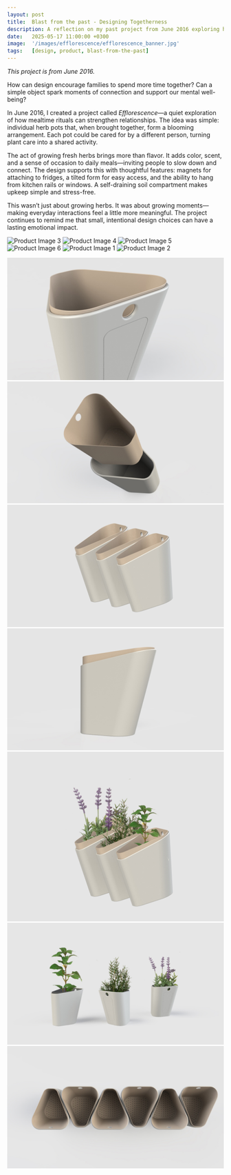 ```yaml
---
layout: post
title:  Blast from the past - Designing Togetherness
description: A reflection on my past project from June 2016 exploring how everyday rituals can bring people closer.
date:   2025-05-17 11:00:00 +0300
image:  '/images/efflorescence/efflorescence_banner.jpg'
tags:   [design, product, blast-from-the-past]
---
```


*This project is from June 2016.*

How can design encourage families to spend more time together? Can a simple object spark moments of connection and support our mental well-being?

In June 2016, I created a project called *Efflorescence*—a quiet exploration of how mealtime rituals can strengthen relationships. The idea was simple: individual herb pots that, when brought together, form a blooming arrangement. Each pot could be cared for by a different person, turning plant care into a shared activity.

The act of growing fresh herbs brings more than flavor. It adds color, scent, and a sense of occasion to daily meals—inviting people to slow down and connect. The design supports this with thoughtful features: magnets for attaching to fridges, a tilted form for easy access, and the ability to hang from kitchen rails or windows. A self-draining soil compartment makes upkeep simple and stress-free.

This wasn’t just about growing herbs. It was about growing moments—making everyday interactions feel a little more meaningful. The project continues to remind me that small, intentional design choices can have a lasting emotional impact.

![Product Image 3]({{site.baseurl}}/images/efflorescence/efflorescence_3.jpg)
![Product Image 4]({{site.baseurl}}/images/efflorescence/efflorescence_4.jpg)
![Product Image 5]({{site.baseurl}}/images/efflorescence/efflorescence_5.jpg)
![Product Image 6]({{site.baseurl}}/images/efflorescence/efflorescence_6.jpg)
![Product Image 1]({{site.baseurl}}/images/efflorescence/efflorescence_1.jpg)
![Product Image 2]({{site.baseurl}}/images/efflorescence/efflorescence_2.jpg)

<div class="gallery-box">
  <div class="gallery">
    <img src="/images/efflorescence/efflorescence_7_1.jpg">
    <img src="/images/efflorescence/efflorescence_7.jpg">
    <img src="/images/efflorescence/efflorescence_8.jpg">
    <img src="/images/efflorescence/efflorescence_9.jpg">
    <img src="/images/efflorescence/efflorescence_10.jpg">
    <img src="/images/efflorescence/efflorescence_11.jpg">
    <img src="/images/efflorescence/efflorescence_12.jpg">
  </div>
</div>
